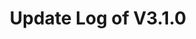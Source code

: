 ---
permalink: /wiki/posts/update-log/3-1-0
title: "Update Log of V3.1.0"
redirect_from:
  - /Posts/Update-Log/3-1-0
easy_links:
  list:
    - link_name: "V3.1"
      search:
        name: "V3.1.0"
short_description: "BOB's new showcase called Techtation has been directly integrated into the game."
update_published_at: "2021-03-21 12:00:00 +00:00"
post_created_at: "2021-04-16 00:00:00 +00:00"
post_updated_at: "2022-07-20 00:00:00 +00:00"
tags:
  - V3
update_log_data:
  version: "3.1.0"
  content:
    - title: "Summary"
      id: "SummaryList"
      type: "Unordered_List"
      content:
        - text: "My new showcase called [Techtation](https://www.roblox.com/games/6201734639/) has been directly integrated into the game."
        - text: "Added a major update to the guy that types lines of fake code into the computer with the fake console open."
        - text: "Added better phone compatibility in the part of the intro that has the play button."
        - text: "Added other minor changes to backend systems."
    - title: "Full Change List"
      id: "ChangeList"
      type: "Unordered_List"
      content:
        - text: "The [Techtation](https://www.roblox.com/games/6201734639/) showcase has been directly integrated into the game. You can find the integration of it at the end of the map."
          content:
            - text: "This means you can directly travel in between each of the games. Note: Due to design issues while making the new systems you can only travel one way. This is unlikely to ever change."
        - text: "Added a few edits to the game's device prediction algorithm (so it now reliably knows (100% of the time) when a user is on console)."
        - text: "A while ago a system was implemented to kick the player if they are using VR as the game does not support it. Now the system will now detect if there is VR input as well as check at game join (which is what it only did originally)."
        - text: "Fixed a weird lighting issue with the ends of the <code text=\"conveyor belts\">Global / Player Conveyors</code>."
        - text: "Added a major update to the guy that types lines of fake code into the computer with the fake console open:"
          content:
            - text: "The most notable change in this list is that the resolution of the screen (aka the pixels per stud) has been increased (from 70 to 150)! It should now be easier to read now."
              content:
                - text: "The UI has also been resized because of the change above this (so that will also help in the overall readability improvement)."
            - text: "The system will no longer use the same input twice in a row."
            - text: "The backend of the system that runs it has been reorganized."
            - text: "The following lines of code have had their outputs changed to:"
              content:
                - text: "Input: `print(\"Yes\")` Output: `But what if I don't want to?`"
                - text: "Input: `local Answer = QuestionAnswerer(\"Did BOB write this question?\") print(Answer)` Output: `Maybe :b`"
            - text: "The following lines of code have had their inputs changed to:"
              content:
                - text: "Input: `local Answer = QuestionAnswerer(\"How much of the game is made by?\") print(Answer)` Output: `A lot of it as there are only a few things in this game that are not made by BOB`"
            - text: "The following lines of code have been removed (due to them being too generic):"
              content:
                - text: "`Docks.DockSelected.OpenStatus = 1`"
                - text: "`Docks.DockSelected.OpenStatus = 2`"
                - text: "`Docks.DockSelected.OpenStatus = 3`"
            - text: "The following lines of code have been removed for **not** the same reason as above:"
              content:
                - text: "`if CanIGoHome == false then print(\"No\") elseif CanIGoHome == true then print(\"Yes\") end`"
        - text: "Added a few (unrelated to the previous device prediction algorithm change) changes to the game's device prediction algorithm. This time they include general updates like increased probability for certain actions and decreased probability for others."
        - text: "The automatic sizing of game's UI (which currently only includes the part of the intro with the play button) has been updated:"
          content:
            - text: "It will now live update. There was a bug preventing it from doing this as it was supposed to do this before but that bug has been identified and fixed."
            - text: "It will now work on any screen size instead of only applying if the screen size is lower than a set number (while using a phone). What this means is depending on the pixel resolution of your Roblox client window the UI will be sized according to a few numbers that originate from the pixel resolution of your Roblox client window."
              content:
                - text: "No special sizing of any UI elements will take place because of this system when your Roblox client window is the size of 1920 x 1080 as that is what the game is made and optimized for."
                - text: "The part of the intro where the play button is located has a minimum of how far it can be scaled down. It is currently a 60% of it's normal size. Also currently there is no maximum set."
            - text: "The part of the intro with the play button will now change it's background transparency and background color if it needs to be scaled down to anything below 75% of its original size."
---